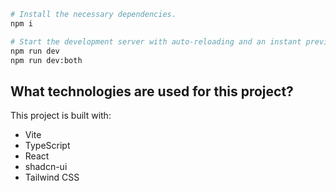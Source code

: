 

```sh
# Install the necessary dependencies.
npm i

# Start the development server with auto-reloading and an instant preview.
npm run dev
npm run dev:both
```

## What technologies are used for this project?

This project is built with:

- Vite
- TypeScript
- React
- shadcn-ui
- Tailwind CSS
